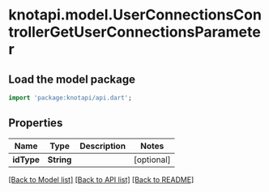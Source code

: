 # knotapi.model.UserConnectionsControllerGetUserConnectionsParameter

## Load the model package
```dart
import 'package:knotapi/api.dart';
```

## Properties
Name | Type | Description | Notes
------------ | ------------- | ------------- | -------------
**idType** | **String** |  | [optional] 

[[Back to Model list]](../README.md#documentation-for-models) [[Back to API list]](../README.md#documentation-for-api-endpoints) [[Back to README]](../README.md)


